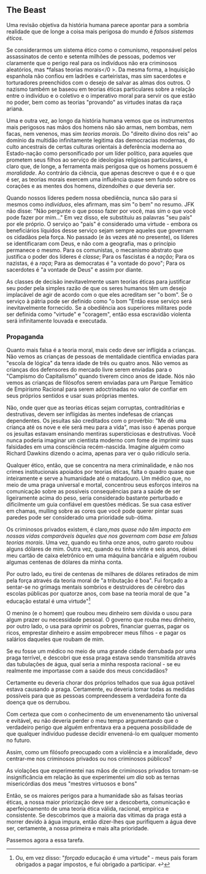 ## The Beast

Uma revisão objetiva da história humana parece apontar para a sombria realidade que de longe a coisa mais perigosa do mundo é *falsos sistemas éticos*.

Se considerarmos um sistema ético como o comunismo, responsável pelos assassinatos de cento e setenta milhões de pessoas, podemos ver claramente que o perigo real para os indivíduos não era criminosos aleatórios, mas *falsas teorias morais</0 >. Da mesma forma, a Inquisição espanhola não confiou em ladrões e carteiristas, mas sim sacerdotes e torturadores preenchidos com o desejo de salvar as almas dos outros. O nazismo também se baseou em teorias éticas particulares sobre a relação entre o indivíduo e o coletivo e o imperativo moral para servir os que estão no poder, bem como as teorias "provando" as virtudes inatas da raça ariana.</p> 

Uma e outra vez, ao longo da história humana vemos que os instrumentos mais perigosos nas mãos dos homens não são armas, nem bombas, nem facas, nem venenos, mas sim *teorias morais*. Do "direito divino dos reis" ao domínio da multidão infinitamente legitima das democracias modernas, do culto ancestrais de certas culturas orientais à deferência moderna ao Estado-nação como personificado por um líder político, para aqueles que prometem seus filhos ao serviço de ideologias religiosas particulares, é claro que, de longe, a ferramenta mais perigosa que os homens possuem é *moralidade*. Ao contrário da ciência, que apenas descreve o que é e o que é ser, as teorias morais exercem uma influência quase sem fundo sobre os corações e as mentes dos homens, dizendo*lhes o que* deveria ser.

Quando nossos líderes pedem nossa obediência, nunca são para si mesmos como *indivíduos*, eles afirmam, mas sim "o bem" no resumo. JFK não disse: "Não pergunte o que posso fazer por você, mas sim o que você pode fazer por mim..." Em vez disso, ele substituiu as palavras "seu país" por ele próprio. O serviço ao "país" é considerado uma virtude - embora os beneficiários líquidos desse serviço sejam sempre aqueles que governam os cidadãos pela força. No passado (e às vezes até no presente), os líderes se identificaram com Deus, e não com a geografia, mas o princípio permanece o mesmo. Para os comunistas, o mecanismo abstrato que justifica o poder dos líderes é *classe*; Para os fascistas é a *nação*; Para os nazistas, é a *raça*; Para as democratas é "a vontade do povo"; Para os sacerdotes é "a vontade de Deus" e assim por diante.

As classes de decisão inevitavelmente usam teorias éticas para justificar seu poder pela simples razão de que os seres humanos têm um desejo implacável de agir de acordo com o que eles acreditam ser "o bom". Se o serviço à pátria pode ser definido como "o bom "Então esse serviço será inevitavelmente fornecido. Se a obediência aos superiores militares pode ser definida como "virtude" e "coragem", então essa escravidão violenta será infinitamente louvada e executada.

### Propaganda

Quanto mais falsa é a teoria moral, mais cedo deve ser infligida a crianças. Não vemos as crianças de pessoas de mentalidade científica enviadas para "escola de lógica" da tenra idade de três ou quatro anos. Não vemos as crianças dos defensores do mercado livre serem enviadas para o "Campismo do Capitalismo" quando tiverem cinco anos de idade. Nós não vemos as crianças de filósofos serem enviadas para um Parque Temático de Empirismo Racional para serem adoctrinadas no valor de confiar em seus próprios sentidos e usar suas próprias mentes.

Não, onde quer que as teorias éticas sejam corruptas, contraditórias e destrutivas, devem ser infligidas às mentes indefesas de crianças dependentes. Os jesuítas são creditados com o provérbio: "Me dê uma criança até os nove e ele será meu para a vida", mas isso é apenas porque os jesuítas estavam ensinando mentiras supersticiosas e destrutivas. Você nunca poderia imaginar um cientista moderno com fome de imprimir suas falsidades em uma consciência recém-nascida. Imagine alguém como Richard Dawkins dizendo o acima, apenas para ver o quão ridículo seria.

Qualquer ético, então, que se concentra na mera criminalidade, e não nos crimes institucionais apoiados por teorias éticas, falta o quadro quase que inteiramente e serve a humanidade até o matadouro. Um médico que, no meio de uma praga universal e mortal, concentrou seus esforços inteiros na comunicação sobre as possíveis consequências para a saúde de ser ligeiramente acima do peso, seria considerado bastante perturbado e dificilmente um guia confiável em questões médicas. Se sua casa estiver em chamas, mulling sobre as cores que você pode querer pintar suas paredes pode ser considerado uma prioridade sub-ótima.

Os criminosos privados existem, é claro,*mas quase não têm impacto em nossas vidas comparáveis àqueles que nos governam com base em falsas teorias morais*. Uma vez, quando eu tinha onze anos, outro garoto roubou alguns dólares de mim. Outra vez, quando eu tinha vinte e seis anos, deixei meu cartão de caixa eletrônico em uma máquina bancária e alguém roubou algumas centenas de dólares da minha conta.

Por outro lado, eu tirei de centenas de milhares de dólares retirados de mim pela força através da teoria moral de "a tributação é boa". Fui forçado a sentar-se no grimags mentais sombrios e destruidores de cérebro das escolas públicas por quatorze anos, com base na teoria moral de que "a educação estatal é uma virtude"[^12]

O menino (e o homem) que roubou meu dinheiro sem dúvida o usou para algum prazer ou necessidade pessoal. O governo que rouba meu dinheiro, por outro lado, o usa para oprimir os pobres, financiar guerras, pagar os ricos, emprestar dinheiro e assim empobrecer meus filhos - e pagar os salários daqueles que roubam de mim.

Se eu fosse um médico no meio de uma grande cidade derrubada por uma praga terrível, e descobri que essa praga estava sendo transmitida através das tubulações de água, qual seria a minha resposta racional - se eu realmente me importasse com a saúde dos meus concidadãos?

Certamente eu deveria chorar dos próprios telhados que sua água potável estava causando a praga. Certamente, eu deveria tomar todas as medidas possíveis para que as pessoas compreendessem a verdadeira fonte da doença que os derrubou.

Com certeza que com o conhecimento de um envenenamento tão universal e evitável, eu não deveria perder o meu tempo argumentando que o verdadeiro perigo que alguém enfrentava era a pequena possibilidade de que qualquer indivíduo pudesse decidir envenená-lo em qualquer momento no futuro.

Assim, como um filósofo preocupado com a violência e a imoralidade, devo centrar-me nos criminosos privados ou nos criminosos públicos?

As violações que experimentei nas mãos de criminosos privados tornam-se insignificância em relação às que experimentei *um dia* sob as ternas misericórdias dos meus "mestres virtuosos e bons"

Então, se os maiores perigos para a humanidade são as falsas teorias éticas, a nossa maior priorização deve ser a descoberta, comunicação e aperfeiçoamento de uma teoria ética válida, racional, empírica e consistente. Se descobrimos que a maioria das vítimas da praga está a morrer devido à água impura, então dizer-lhes que purifiquem a água deve ser, certamente, a nossa primeira e mais alta prioridade.

Passemos agora a essa tarefa.

[^12]: Ou, em vez disso: "*forçado* educação é uma virtude" - meus pais foram obrigados a pagar impostos, e fui obrigado a participar.&#160;&#8617;</a>